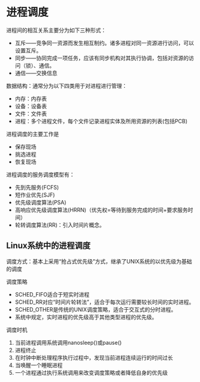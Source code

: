 # 进程调度
进程间的相互关系主要分为如下三种形式：
- <codepub>互斥</codepub>——竞争同一资源而发生相互制约。诸多进程对同一资源进行访问，可以设置互斥。
- <codepub>同步</codepub>——协同完成一项任务，应该有同步机构对其执行协调，包括对资源的访问（锁）、通信。
- <codepub>通信</codepub>——交换信息

数据结构：通常分为以下四类用于对进程进行管理：
  - 内存：内存表
  - 设备：设备表
  - 文件：文件表
  - 进程：多个进程文件，每个文件记录进程实体及所用资源的列表(包括PCB)

进程调度的主要工作是
  - 保存现场
  - 挑选进程
  - 恢复现场

进程调度的服务调度模型有：
  - 先到先服务(FCFS)
  - 短作业优先(SJF)
  - 优先级调度算法(PSA)
  - 高响应优先级调度算法(HRRN)（优先权=等待到服务完成的时间+要求服务时间）
  - 轮转调度算法(RR)：引入时间片概念。

## Linux系统中的进程调度
调度方式：基本上采用“抢占式优先级”方式，继承了UNIX系统的以优先级为基础的调度

调度策略
  - <codepub>SCHED_FIFO</codepub>适合于短实时进程
  - <codepub>SCHED_RR</codepub>对应“时间片轮转法”，适合于每次运行需要较长时间的实时进程。
  - <codepub>SCHED_OTHER</codepub>是传统的UNIX调度策略，适合于交互式的分时进程。
  - 系统中规定，实时进程的优先级高于其他类型进程的优先级。

<codepub>调度时机</codepub>
  1. 当前进程调用系统调用nanosleep()或pause()
  2. 进程终止
  3. 在时钟中断处理程序执行过程中，发现当前进程连续运行的时间过长
  4. 当唤醒一个睡眠进程
  5. 一个进程通过执行系统调用来改变调度策略或者降低自身的优先级